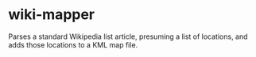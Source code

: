 wiki-mapper
===========

Parses a standard Wikipedia list article, presuming a list of locations, and adds those locations to a KML map file.